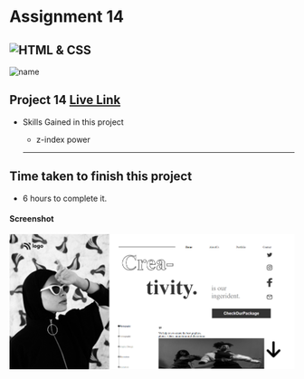 # Assignment 14
![HTML & CSS](https://img.shields.io/badge/HTML-CSS-orange)
---
![name](https://img.shields.io/badge/Ehraz%20Ahmad-Full%20stack%20developer-green)

## Project 14 [Live Link](https://nimble-gaufre-067290.netlify.app/)

-   Skills Gained in this project
    -   z-index power

    ---

## Time taken to finish this project

-   6 hours to complete it.

#### Screenshot

![Desktop](./live-class-project-14/Project14.png)
